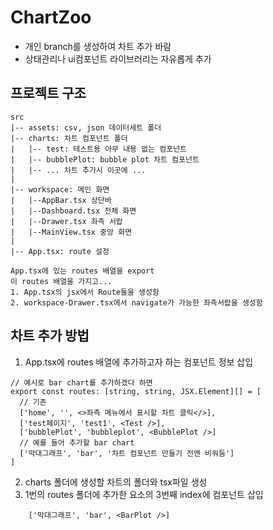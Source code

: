 # ChartZoo
 * 개인 branch를 생성하여 차트 추가 바람
 * 상태관리나 ui컴포넌트 라이브러리는 자유롭게 추가

## 프로젝트 구조
```
src
|-- assets: csv, json 데이터세트 폴더
|-- charts: 차트 컴포넌트 폴더
|   |-- test: 테스트용 아무 내용 없는 컴포넌트
|   |-- bubblePlot: bubble plot 차트 컴포넌트
|   |-- ... 차트 추가시 이곳에 ...
|
|-- workspace: 메인 화면
|   |--AppBar.tsx 상단바
|   |--Dashboard.tsx 전체 화면
|   |--Drawer.tsx 좌측 서랍
|   |--MainView.tsx 중앙 화면
|
|-- App.tsx: route 설정

App.tsx에 있는 routes 배열을 export
이 routes 배열을 가지고...
1. App.tsx의 jsx에서 Route들을 생성함
2. workspace-Drawer.tsx에서 navigate가 가능한 좌측서랍을 생성함
```
## 차트 추가 방법
1. App.tsx에 routes 배열에 추가하고자 하는 컴포넌트 정보 삽입
```
// 예시로 bar chart를 추가하겠다 하면
export const routes: [string, string, JSX.Element][] = [
  // 기존
  ['home', '', <>좌측 메뉴에서 표시할 차트 클릭</>],
  ['test페이지', 'test1', <Test />],
  ['bubblePlot', 'bubbleplot', <BubblePlot />]
  // 예를 들어 추가할 bar chart
  ['막대그래프', 'bar', '차트 컴포넌트 만들기 전엔 비워둠']
]
```
2. charts 폴더에 생성할 차트의 폴더와 tsx파일 생성
3. 1번의 routes 폴더에 추가한 요소의 3번째 index에 컴포넌트 삽입
```
    ['막대그래프', 'bar', <BarPlot />]
```
